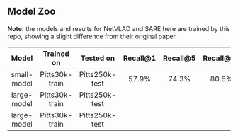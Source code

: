 ## Model Zoo

**Note:** the models and results for NetVLAD and SARE here are trained by this repo, showing a slight difference from their original paper.

|   Model   |  Trained on  |   Tested on    |  Recall@1    |  Recall@5    |  Recall@10   | Download Link |
| :--------: | :---------: | :-----------: | :----------: | :----------: | :----------: | :----------: |
| small-model | Pitts30k-train | Pitts250k-test | 57.9% | 74.3% | 80.6% | [Google Drive](https://drive.google.com/file/d/1dsJ8G_svdhp86zqMe0-1ofXxERhKhZ6h/view?usp=sharing) |
| large-model | Pitts30k-train | Pitts250k-test |       |       |       |       |
| large-model | Pitts30k-train | Pitts250k-test |       |       |       |       |
